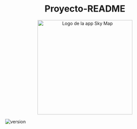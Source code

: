 <h1 align="center"> Proyecto-README </h1>

<p align="center">
  <img src="https://github.com/user-attachments/assets/7b121d2b-9cbb-4c01-934e-462edcb64c22" alt="Logo de la app Sky Map" width="300"/>
</p>

![version](https://img.shields.io/badge/version-1.4.5-blue?style=social&logo=purple&logoColor=blue)

 
